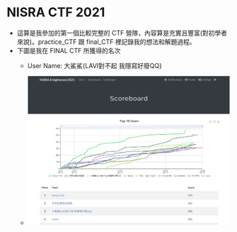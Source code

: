 # NISRA CTF 2021
- 這算是我參加的第一個比較完整的 CTF 營隊，內容算是充實且豐富(對初學者來說)。practice_CTF 跟 final_CTF 裡記錄我的想法和解題過程。
- 下圖是我在 FINAL CTF 所獲得的名次
    - User Name: 大鯊鯊{LAVI對不起 我隱寫好廢QQ}
    
    - ![](https://github.com/Sharkkcode/NISRA_CTF_2021_writeups/blob/main/final_ctf_scoreboard.png)